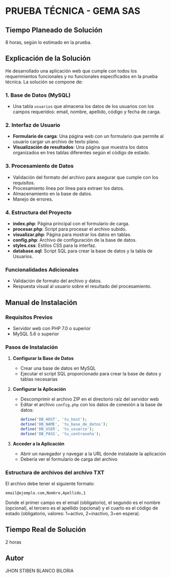# PRUEBA TÉCNICA - GEMA SAS

## Tiempo Planeado de Solución
8 horas, según lo estimado en la prueba.

## Explicación de la Solución

He desarrollado una aplicación web que cumple con todos los requerimientos funcionales y no funcionales especificados en la prueba técnica. La solución se compone de:

### 1. Base de Datos (MySQL)
- Una tabla `usuarios` que almacena los datos de los usuarios con los campos requeridos: email, nombre, apellido, código y fecha de carga.

### 2. Interfaz de Usuario
- **Formulario de carga**: Una página web con un formulario que permite al usuario cargar un archivo de texto plano.
- **Visualización de resultados**: Una página que muestra los datos organizados en tres tablas diferentes según el código de estado.

### 3. Procesamiento de Datos
- Validación del formato del archivo para asegurar que cumple con los requisitos.
- Procesamiento línea por línea para extraer los datos.
- Almacenamiento en la base de datos.
- Manejo de errores.

### 4. Estructura del Proyecto
- **index.php**: Página principal con el formulario de carga.
- **procesar.php**: Script para procesar el archivo subido.
- **visualizar.php**: Página para mostrar los datos en tablas.
- **config.php**: Archivo de configuración de la base de datos.
- **styles.css**: Estilos CSS para la interfaz.
- **database.sql**: Script SQL para crear la base de datos y la tabla de Usuarios.

### Funcionalidades Adicionales
- Validación de formato del archivo y datos.
- Respuesta visual al usuario sobre el resultado del procesamiento.

## Manual de Instalación

### Requisitos Previos
- Servidor web con PHP 7.0 o superior
- MySQL 5.6 o superior

### Pasos de Instalación

1. **Configurar la Base de Datos**
   - Crear una base de datos en MySQL
   - Ejecutar el script SQL proporcionado para crear la base de datos y tablas necesarias

2. **Configurar la Aplicación**
   - Descomprimir el archivo ZIP en el directorio raíz del servidor web
   - Editar el archivo `config.php` con los datos de conexión a la base de datos:
     ```php
     define('DB_HOST', 'tu_host');
     define('DB_NAME', 'tu_base_de_datos');
     define('DB_USER', 'tu_usuario');
     define('DB_PASS', 'tu_contraseña');
     ```

3. **Acceder a la Aplicación**
   - Abrir un navegador y navegar a la URL donde instalaste la aplicación
   - Debería ver el formulario de carga del archivo

### Estructura de archivos del archivo TXT
El archivo debe tener el siguiente formato:
```
email@ejemplo.com,Nombre,Apellido,1
```

Donde el primer campo es el email (obligatorio), el segundo es el nombre (opcional), el tercero es el apellido (opcional) y el cuarto es el código de estado (obligatorio, valores: 1=activo, 2=inactivo, 3=en espera).

## Tiempo Real de Solución
2 horas

## Autor
JHON STIBEN BLANCO BILORIA